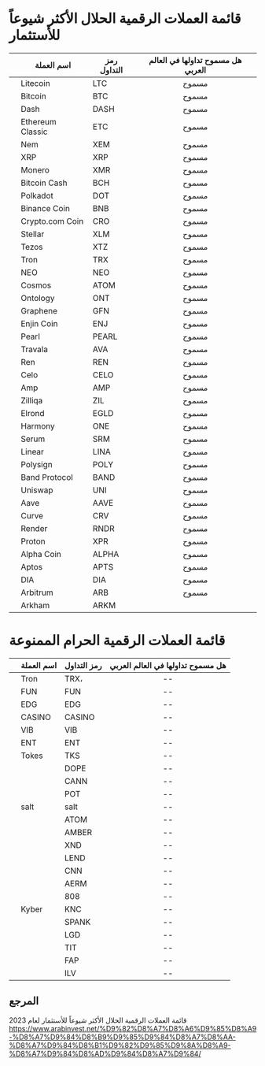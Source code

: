 # قائمة العملات الرقمية الحلال الأكثر شيوعاً للأستثمار


|    |   اسم العملة   |  رمز التداول  |  هل مسموح تداولها في العالم العربي |
|---|---|---|:-:|
|  | Litecoin   | LTC   |   مسموح  |
|  | Bitcoin   |  BTC  |  مسموح  |
|  | Dash   |DASH    | مسموح  |
|  |Ethereum Classic  |  ETC | مسموح |
|  | Nem |  XEM | مسموح |
|  | XRP | XRP | مسموح |
|  | Monero | XMR | مسموح |
|  | Bitcoin Cash | BCH | مسموح |
|  | Polkadot | DOT | مسموح |
|  | Binance Coin | BNB | مسموح |
|  | Crypto.com Coin | CRO | مسموح |
|  | Stellar|  XLM| مسموح |
|  | Tezos|  XTZ| مسموح |
|  | Tron|  TRX| مسموح |
|  | NEO|  NEO| مسموح |
|  | Cosmos|  ATOM| مسموح |
|  | Ontology |  ONT| مسموح |
|  | Graphene| GFN | مسموح |
|  | Enjin Coin |  ENJ | مسموح |
|  | Pearl| PEARL | مسموح |
|  | Travala| AVA | مسموح |
|  | Ren |REN  | مسموح |
|  | Celo| CELO | مسموح |
|  | Amp|  AMP| مسموح |
|  | Zilliqa| ZIL | مسموح |
|  | Elrond | EGLD | مسموح |
|  | Harmony | ONE | مسموح |
|  | Serum | SRM | مسموح |
|  | Linear | LINA | مسموح |
|  | Polysign | POLY | مسموح |
|  | Band Protocol |  BAND| مسموح |
|  | Uniswap | UNI  | مسموح |
|  | Aave | AAVE  | مسموح |
|  | Curve | CRV  | مسموح |
|  | Render |  RNDR | مسموح |
|  | Proton |  XPR | مسموح |
|  | Alpha Coin | ALPHA | مسموح |
|  | Aptos | APTS | مسموح |
|  | DIA |  DIA| مسموح |
|  | Arbitrum  | ARB | مسموح |
| |Arkham| ARKM||



# قائمة العملات الرقمية الحرام الممنوعة

|    |   اسم العملة   |  رمز التداول  |  هل مسموح تداولها في العالم العربي |
|---|---|---|:-:|
|  | Tron   | TRX،   |   --  |
|  | FUN | FUN  | -- |
|  | EDG |  EDG | -- |
|  | CASINO |  CASINO | -- |
|  | VIB | VIB  | -- |
|  | ENT | ENT | -- |
|  | Tokes | TKS | -- |
|  | |  DOPE | -- |
|  | | CANN  | -- |
|  | | POT   | -- |
|  | salt |  salt  | -- |
|  | | ATOM   | -- |
|  | | AMBER  | -- |
|  | |  XND | -- |
|  | |  LEND  | -- |
|  | |  CNN | -- |
|  | |  AERM | -- |
|  | |  808 | -- |
|  | Kyber | KNC  | -- |
|  | | SPANK  | -- |
|  | | LGD  | -- |
|  | |  TIT | -- |
|  | |  FAP | -- |
|  | |  ILV | -- |



 
## المرجع

قائمة العملات الرقمية الحلال الأكثر شيوعاً للأستثمار لعام 2023
<https://www.arabinvest.net/%D9%82%D8%A7%D8%A6%D9%85%D8%A9-%D8%A7%D9%84%D8%B9%D9%85%D9%84%D8%A7%D8%AA-%D8%A7%D9%84%D8%B1%D9%82%D9%85%D9%8A%D8%A9-%D8%A7%D9%84%D8%AD%D9%84%D8%A7%D9%84/>
